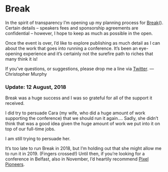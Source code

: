 Break
=====

In the spirit of transparency I’m opening up my planning process for [Break][01](). Certain details – speakers fees and sponsorship agreements are confidential – however, I hope to keep as much as possible in the open.

Once the event is over, I’d like to explore publishing as much detail as I can about the work that goes into running a conference. It’s been an eye-opening experience and it’s certainly not the surefire path to riches that many think it is!

If you’ve questions, or suggestions, please drop me a line via [Twitter][02]. —Christopher Murphy



### Update: 12 August, 2018

Break was a huge success and I was so grateful for all of the support it received.

I did try to persuade Cara (my wife, who did a huge amount of work supporting the conference) that we should run it again…. Sadly, she didn’t think that was a good idea given the huge amount of work we put into it on top of our full-time jobs.

I am still trying to persuade her.

It’s too late to run Break in 2018, but I’m holding out that she might allow me to run it in 2019. (Fingers crossed!) Until then, if you’re looking for a conference in Belfast, also in November, I’d heartily recommend [Pixel Pioneers][03].



<!-- Links -->

[01]: http://breakconf.org "Break: A Conference That Questions the Edges of Design"
[02]: https://twitter.com/fehler "Say, “Hello!” via Twitter."
[03]: https://pixelpioneers.co/events/belfast-2018 "Pixel Pioneers, Belfast"